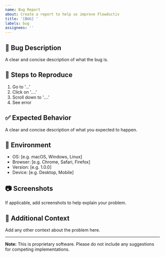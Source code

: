 ```yaml
---
name: Bug Report
about: Create a report to help us improve Flowductiv
title: '[BUG] '
labels: bug
assignees: ''
---
```


## 🐛 Bug Description
A clear and concise description of what the bug is.

## 🔄 Steps to Reproduce
1. Go to '...'
2. Click on '....'
3. Scroll down to '....'
4. See error

## ✅ Expected Behavior
A clear and concise description of what you expected to happen.

## 📱 Environment
- OS: [e.g. macOS, Windows, Linux]
- Browser: [e.g. Chrome, Safari, Firefox]
- Version: [e.g. 1.0.0]
- Device: [e.g. Desktop, Mobile]

## 📷 Screenshots
If applicable, add screenshots to help explain your problem.

## 📝 Additional Context
Add any other context about the problem here.

---

**Note:** This is proprietary software. Please do not include any suggestions for competing implementations.